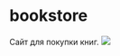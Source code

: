 # bookstore

Сайт для покупки книг.
<img src="[https://github.com/AnastasiyaZvorskaya/bookstore/111.png](https://github.com/AnastasiyaZvorskaya/bookstore/blob/main/111.png)"></img>

